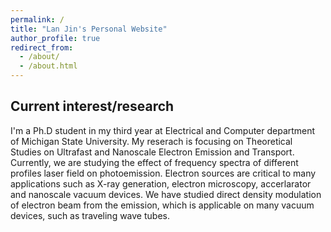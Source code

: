 ```yaml
---
permalink: /
title: "Lan Jin's Personal Website"
author_profile: true
redirect_from: 
  - /about/
  - /about.html
---
```


Current interest/research
------
I'm a Ph.D student in my third year at Electrical and Computer department of Michigan State University. My reserach is focusing on Theoretical Studies on Ultrafast and Nanoscale Electron Emission and Transport. Currently, we are studying the effect of frequency spectra of different profiles laser field on photoemission. Electron sources are critical to many applications such as X-ray generation, electron microscopy, accerlarator and nanoscale vacuum devices. We have studied direct density modulation of electron beam from the emission, which is applicable on many vacuum devices, such as traveling wave tubes.












